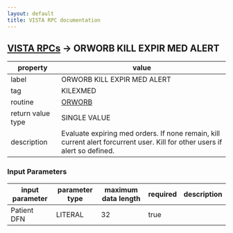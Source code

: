 ```yaml
---
layout: default
title: VISTA RPC documentation
---
```




## [VISTA RPCs](TableOfContent.md) &#8594; ORWORB KILL EXPIR MED ALERT 

 property | value 
--- | --- 
 label | ORWORB KILL EXPIR MED ALERT
 tag | KILEXMED
 routine | [ORWORB](http://code.osehra.org/dox/Routine_ORWORB_source.html)
 return value type | SINGLE VALUE
 description | Evaluate expiring med orders.  If none remain, kill current alert forcurrent user.  Kill for other users if alert so defined.

### Input Parameters

| input parameter | parameter type | maximum data length | required | description | 
| --- | --- | --- | --- | --- | 
| Patient DFN | LITERAL | 32 | true |  | 